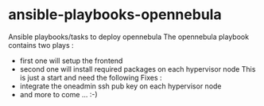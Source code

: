 ansible-playbooks-opennebula
============================

Ansible playbooks/tasks to deploy opennebula
The opennebula playbook contains two plays : 
* first one will setup the frontend
* second one will install required packages on each hypervisor node
This is just a start and need the following Fixes :
* integrate the oneadmin ssh pub key on each hypervisor node
* and more to come ... :-)
